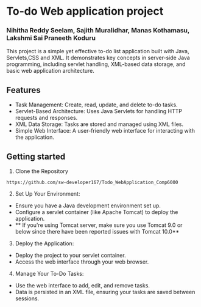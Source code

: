 # To-do Web application project
### Nihitha Reddy Seelam, Sajith Muralidhar, Manas Kothamasu, Lakshmi Sai Praneeth Koduru
This project is a simple yet effective to-do list application built with Java, Servlets,CSS and XML. It demonstrates key concepts in server-side Java programming, including servlet handling, XML-based data storage, and basic web application architecture.

## Features 
- Task Management: Create, read, update, and delete to-do tasks.
- Servlet-Based Architecture: Uses Java Servlets for handling HTTP requests and responses.
- XML Data Storage: Tasks are stored and managed using XML files.
- Simple Web Interface: A user-friendly web interface for interacting with the application.

## Getting started

1. Clone the Repository
```
https://github.com/sw-developer167/Todo_WebApplication_Comp6000
```
2. Set Up Your Environment:
- Ensure you have a Java development environment set up.
- Configure a servlet container (like Apache Tomcat) to deploy the application.
- ** If you're using Tomcat server, make sure you use Tomcat 9.0 or below since there have been reported issues with Tomcat 10.0**

3. Deploy the Application:
- Deploy the project to your servlet container.
- Access the web interface through your web browser.

4. Manage Your To-Do Tasks:
- Use the web interface to add, edit, and remove tasks.
- Data is persisted in an XML file, ensuring your tasks are saved between sessions.
